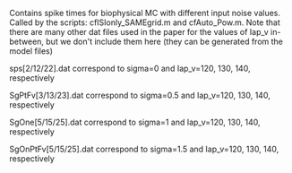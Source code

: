 Contains spike times for biophysical MC with different input noise values. 
Called by the scripts: cfISIonly_SAMEgrid.m and cfAuto_Pow.m.
Note that there are many other dat files used in the paper for the values of Iap_v in-between, but we don't include them here (they can be generated from the model files)

sps[2/12/22].dat correspond to sigma=0 and Iap_v=120, 130, 140, respectively

SgPtFv[3/13/23].dat correspond to sigma=0.5 and Iap_v=120, 130, 140, respectively

SgOne[5/15/25].dat correspond to sigma=1 and Iap_v=120, 130, 140, respectively

SgOnPtFv[5/15/25].dat correspond to sigma=1.5 and Iap_v=120, 130, 140, respectively
